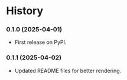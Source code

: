 
# History

### 0.1.0 (2025-04-01)
- First release on PyPI.

### 0.1.1 (2025-04-02)
- Updated README files for better rendering.
